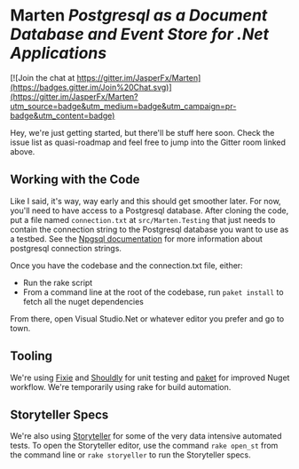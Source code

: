 # Marten _Postgresql as a Document Database and Event Store for .Net Applications_

[![Join the chat at https://gitter.im/JasperFx/Marten](https://badges.gitter.im/Join%20Chat.svg)](https://gitter.im/JasperFx/Marten?utm_source=badge&utm_medium=badge&utm_campaign=pr-badge&utm_content=badge)


Hey, we're just getting started, but there'll be stuff here soon. Check the issue list as quasi-roadmap and feel free to jump into the Gitter room linked above.

## Working with the Code

Like I said, it's way, way early and this should get smoother later. For now, you'll need to have access to a Postgresql database. After cloning the code, put a file named `connection.txt` at `src/Marten.Testing` that just needs to contain the connection string to the Postgresql database you want to use as a testbed. See the [Npgsql documentation](http://www.npgsql.org/doc/connection-string-parameters.html) for more information about postgresql connection strings.

Once you have the codebase and the connection.txt file, either:

* Run the rake script
* From a command line at the root of the codebase, run `paket install` to fetch all the nuget dependencies

From there, open Visual Studio.Net or whatever editor you prefer and go to town.

## Tooling

We're using [Fixie](https://github.com/fixie/fixie) and [Shouldly](https://github.com/shouldly/shouldly) for unit testing and [paket](https://fsprojects.github.io/Paket/) for improved Nuget workflow. We're temporarily using rake for build automation.

## Storyteller Specs

We're also using [Storyteller](http://storyteller.github.io) for some of the very data intensive automated tests. To open the Storyteller editor, use the command `rake open_st` from the command line or `rake storyeller` to run the Storyteller specs.

